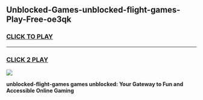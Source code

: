 
## Unblocked-Games-unblocked-flight-games-Play-Free-oe3qk
<h3>
<a href="https://premium76.site?title=unblocked-flight-games&ref=23A">CLICK TO PLAY</a></h3>
<hr>

<h3>
<a href="https://premium76.site?title=unblocked-flight-games&ref=23A">CLICK 2 PLAY</a>
  
</h3>

<a href="https://premium76.site?title=unblocked-flight-games&ref=23A"><img src="https://clearcache.store/games.png"></a>


**unblocked-flight-games games unblocked: Your Gateway to Fun and Accessible Online Gaming**
